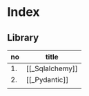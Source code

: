 # Index



## Library

| no  | title           |
| --- | --------------- |
| 1.  | [[_Sqlalchemy]] |
| 2.  | [[_Pydantic]]   |
|     |                 |

